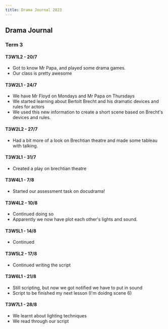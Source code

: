 ```yaml
---
title: Drama Journal 2023
---
```


## Drama Journal
### Term 3
#### T3W1L2 - 20/7
- Got to know Mr Papa, and played some drama games.
- Our class is pretty awesome

#### T3W2L1 - 24/7
- We have Mr Floyd on Mondays and Mr Papa on Thursdays
- We started learning about Bertolt Brecht and his dramatic devices and rules for actors
- We used this new information to create a short scene based on Brecht's devices and rules.

#### T3W2L2 - 27/7
- Had a bit more of a look on Brechtian theatre and made some tableau with talking.

#### T3W3L1 - 31/7
- Created a play on brechtian theatre

#### T3W4L1 - 7/8
- Started our assessment task on docudrama!

#### T3W4L2 - 10/8
- Continued doing so
- Apparently we now have plot each other's lights and sound.

#### T3W5L1 - 14/8
- Continued

#### T3W5L2 - 17/8
- Continued writing the script

#### T3W6L1 - 21/8
- Still scripting, but now we got notified we have to put in sound
- Script to be finished my next lesson (I'm doidng scene 6)

#### T3W7L1 - 28/8
- We learnt about lighting techniques
- We read through our script